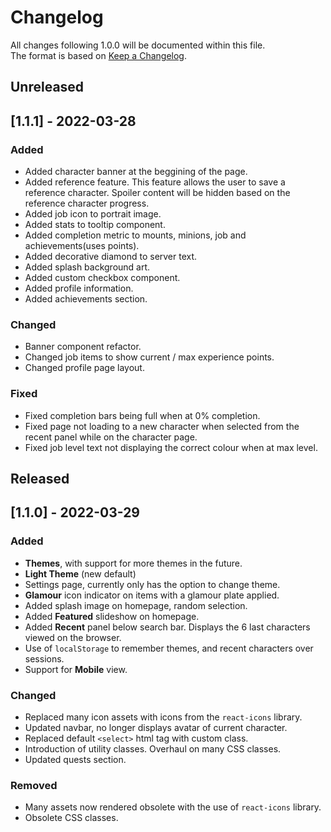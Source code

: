 # Changelog
All changes following 1.0.0 will be documented within this file.  
The format is based on [Keep a Changelog](https://keepachangelog.com/en/1.0.0/).

## Unreleased

## [1.1.1] - 2022-03-28

### Added

- Added character banner at the beggining of the page.
- Added reference feature. This feature allows the user to save a reference character. Spoiler content will be hidden based on the reference character progress.
- Added job icon to portrait image.
- Added stats to tooltip component.
- Added completion metric to mounts, minions, job and achievements(uses points).
- Added decorative diamond to server text.
- Added splash background art.
- Added custom checkbox component.
- Added profile information.
- Added achievements section.

### Changed

- Banner component refactor.
- Changed job items to show current / max experience points.
- Changed profile page layout.

### Fixed

- Fixed completion bars being full when at 0% completion.
- Fixed page not loading to a new character when selected from the recent panel while on the character page.
- Fixed job level text not displaying the correct colour when at max level.

## Released

## [1.1.0] - 2022-03-29

### Added 

- **Themes**, with support for more themes in the future.
- **Light Theme** (new default)
- Settings page, currently only has the option to change theme.
- **Glamour** icon indicator on items with a glamour plate applied.
- Added splash image on homepage, random selection.
- Added **Featured** slideshow on homepage.
- Added **Recent** panel below search bar. Displays the 6 last characters viewed on the browser.
- Use of `localStorage` to remember themes, and recent characters over sessions.
- Support for **Mobile** view.

### Changed 

- Replaced many icon assets with icons from the `react-icons` library.
- Updated navbar, no longer displays avatar of current character.
- Replaced default `<select>` html tag with custom class.
- Introduction of utility classes. Overhaul on many CSS classes.
- Updated quests section.

### Removed

- Many assets now rendered obsolete with the use of `react-icons` library.
- Obsolete CSS classes.